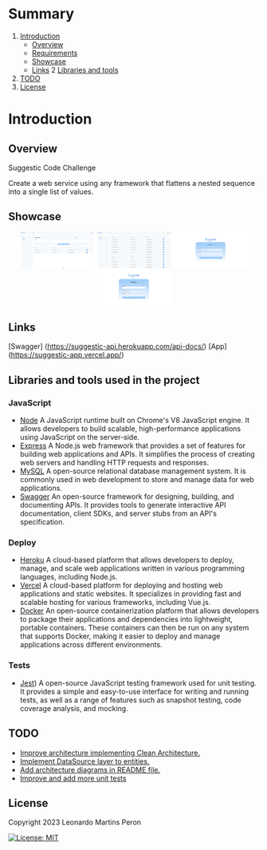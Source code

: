
# Summary
1. [Introduction](#introduction)
   * [Overview](#overview)
   * [Requirements](#requirements)
   * [Showcase](#showcase)
   * [Links](#links)
2  [Libraries and tools](#tools)
3. [TODO](#todo)  
4. [License](#license)


<a name="introduction" />

# Introduction

<a name="overview" />

## Overview

Suggestic Code Challenge

Create a web service using any framework that flattens a nested sequence into a single list of values.
    

<a name="showcase" />

## Showcase

<p align="center">

  <img src="showcase/showcase_1.png" align="center" width=150>
  <img src="showcase/showcase_2.png" align="center" width=150>
  <img src="showcase/showcase_3.png" align="center" width=150>
  <img src="showcase/showcase_4.png" align="center" width=150>

</p>

<a name="links" />

## Links

[Swagger] (https://suggestic-api.herokuapp.com/api-docs/)
[App] (https://suggestic-app.vercel.app/)

## Libraries and tools used in the project

<a name="tools" />

### JavaScript

* [Node](https://nodejs.org/en)
A JavaScript runtime built on Chrome's V8 JavaScript engine. It allows developers to build scalable, high-performance applications using JavaScript on the server-side.
* [Express](https://expressjs.com/)
A Node.js web framework that provides a set of features for building web applications and APIs. It simplifies the process of creating web servers and handling HTTP requests and responses.
* [MySQL](https://developer.chrome.com/multidevice/android/customtabs)
A open-source relational database management system. It is commonly used in web development to store and manage data for web applications.
* [Swagger](https://developer.chrome.com/multidevice/android/customtabs)
An open-source framework for designing, building, and documenting APIs. It provides tools to generate interactive API documentation, client SDKs, and server stubs from an API's specification.

### Deploy

* [Heroku](https://www.heroku.com/)
A cloud-based platform that allows developers to deploy, manage, and scale web applications written in various programming languages, including Node.js.
* [Vercel](https://vercel.com/)
A cloud-based platform for deploying and hosting web applications and static websites. It specializes in providing fast and scalable hosting for various frameworks, including Vue.js.
* [Docker](https://www.docker.com/)
An open-source containerization platform that allows developers to package their applications and dependencies into lightweight, portable containers. These containers can then be run on any system that supports Docker, making it easier to deploy and manage applications across different environments.
### Tests
* [Jest](https://jestjs.io/))
A open-source JavaScript testing framework used for unit testing. It provides a simple and easy-to-use interface for writing and running tests, as well as a range of features such as snapshot testing, code coverage analysis, and mocking.

## TODO

* [Improve architecture implementing Clean Architecture.](#)
* [Implement DataSource layer to entities.](#)
* [Add architecture diagrams in README file.](#)
* [Improve and add more unit tests](#)


<a name="license" />

## License
Copyright 2023 Leonardo Martins Peron

[![License: MIT](https://img.shields.io/badge/License-MIT-yellow.svg)](https://opensource.org/licenses/MIT)
